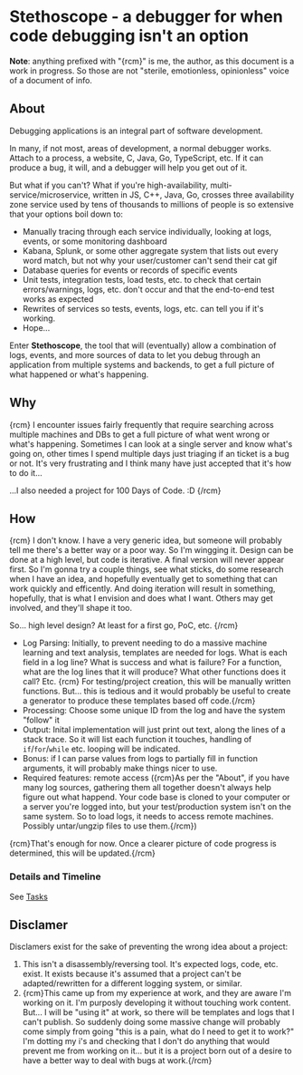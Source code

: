 # Stethoscope - a debugger for when code debugging isn't an option

**Note**: anything prefixed with "{rcm}" is me, the author, as this document is a work in progress. So those are not "sterile, emotionless, opinionless" voice of a document of info.

## About

Debugging applications is an integral part of software development.

In many, if not most, areas of development, a normal debugger works. Attach to a process, a website, C, Java, Go, TypeScript, etc. If it can produce a bug, it will, and a debugger will help you get out of it.

But what if you can't? What if you're high-availability, multi-service/microservice, written in JS, C++, Java, Go, crosses three availability zone service used by tens of thousands to millions of people is so extensive that your options boil down to:

- Manually tracing through each service individually, looking at logs, events, or some monitoring dashboard
- Kabana, Splunk, or some other aggregate system that lists out every word match, but not why your user/customer can't send their cat gif
- Database queries for events or records of specific events
- Unit tests, integration tests, load tests, etc. to check that certain errors/warnings, logs, etc. don't occur and that the end-to-end test works as expected
- Rewrites of services so tests, events, logs, etc. can tell you if it's working.
- Hope...

Enter **Stethoscope**, the tool that will (eventually) allow a combination of logs, events, and more sources of data to let you debug through an application from multiple systems and backends, to get a full picture of what happened or what's happening.

## Why

{rcm}
I encounter issues fairly frequently that require searching across multiple machines and DBs to get a full picture of what went wrong or what's happening. Sometimes I can look at a single server and know what's going on, other times I spend multiple days just triaging if an ticket is a bug or not. It's very frustrating and I think many have just accepted that it's how to do it...

...I also needed a project for 100 Days of Code. :D
{/rcm}

## How

{rcm}
I don't know. I have a very generic idea, but someone will probably tell me there's a better way or a poor way. So I'm wingging it. Design can be done at a high level, but code is iterative. A final version will never appear first. So I'm gonna try a couple things, see what sticks, do some research when I have an idea, and hopefully eventually get to something that can work quickly and efficently. And doing iteration will result in something, hopefully, that is what I envision and does what I want. Others may get involved, and they'll shape it too.

So... high level design? At least for a first go, PoC, etc.
{/rcm}

- Log Parsing: Initially, to prevent needing to do a massive machine learning and text analysis, templates are needed for logs. What is each field in a log line? What is success and what is failure? For a function, what are the log lines that it will produce? What other functions does it call? Etc. {rcm} For testing/project creation, this will be manually written functions. But... this is tedious and it would probably be useful to create a generator to produce these templates based off code.{/rcm}
- Processing: Choose some unique ID from the log and have the system "follow" it
- Output: Inital implementation will just print out text, along the lines of a stack trace. So it will list each function it touches, handling of `if`/`for`/`while` etc. looping will be indicated.
- Bonus: if I can parse values from logs to partially fill in function arguments, it will probably make things nicer to use.
- Required features: remote access ({rcm}As per the "About", if you have many log sources, gathering them all together doesn't always help figure out what happend. Your code base is cloned to your computer or a server you're logged into, but your test/production system isn't on the same system. So to load logs, it needs to access remote machines. Possibly untar/ungzip files to use them.{/rcm})

{rcm}That's enough for now. Once a clearer picture of code progress is determined, this will be updated.{/rcm}

### Details and Timeline

See [Tasks](Docs/Tasks.md)

## Disclamer

Disclamers exist for the sake of preventing the wrong idea about a project:

1. This isn't a disassembly/reversing tool. It's expected logs, code, etc. exist. It exists because it's assumed that a project can't be adapted/rewritten for a different logging system, or similar.
2. {rcm}This came up from my experience at work, and they are aware I'm working on it. I'm purposly developing it without touching work content. But... I will be "using it" at work, so there will be templates and logs that I can't publish. So suddenly doing some massive change will probably come simply from going "this is a pain, what do I need to get it to work?" I'm dotting my i's and checking that I don't do anything that would prevent me from working on it... but it is a project born out of a desire to have a better way to deal with bugs at work.{/rcm}
